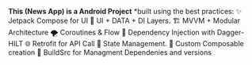 **This (News App) is a Android Project**
 *built using the best practices: 
✨ Jetpack Compose for UI
🌿 UI + DATA + DI Layers.
🏗️ MVVM + Modular Architecture
🌪️ Coroutines & Flow
🧩 Dependency Injection with Dagger-HILT
🌐 Retrofit for API Call
🍂 State Management.
🍃 Custom Composable creation
🧩 BuildSrc for Managment Dependenies and versions 
